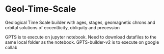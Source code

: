 # Geol-Time-Scale
Geological Time Scale builder with ages, stages, geomagnetic chrons and orbital solutions of eccentticity, obliquity and precession

GPTS is to execute on jupyter notebook. Need to download datafiles to the same local folder as the notebook.
GPTS-builder-v2 is to execute on google collab

